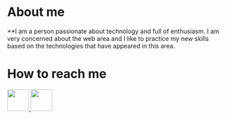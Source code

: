 # About me
**I am a person passionate about technology and full of enthusiasm. I am very concerned about the web area and I like to practice my new skills based on the technologies that have appeared in this area.
# How to reach me
<a href='https://www.facebook.com/'>
    <img src='https://cdn4.vectorstock.com/i/1000x1000/79/78/facebook-logo-icon-vector-29227978.jpg' width='auto' height='50px' />
</a>

<a href='https://www.instagram.com/radustanciu841/'>
    <img src='https://workingwithdog.com/wp-content/uploads/2016/05/new_instagram_logo-1024x1024.jpg' width='auto' height='50px' />
</a>
